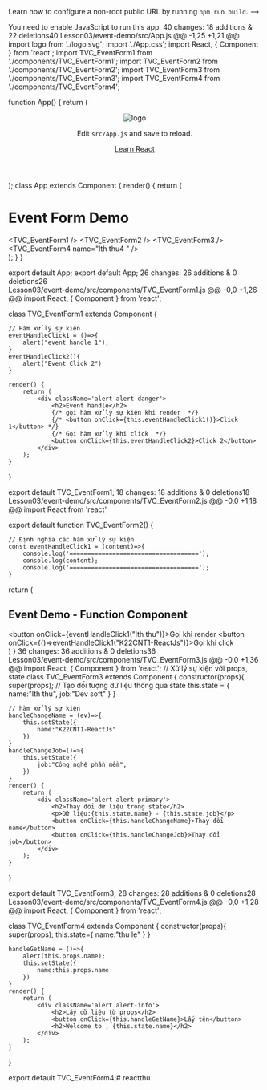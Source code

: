   Learn how to configure a non-root public URL by running `npm run build`.
    -->
    <title>React App</title>
    <link href="https://cdn.jsdelivr.net/npm/bootstrap@5.3.3/dist/css/bootstrap.min.css" rel="stylesheet" integrity="sha384-QWTKZyjpPEjISv5WaRU9OFeRpok6YctnYmDr5pNlyT2bRjXh0JMhjY6hW+ALEwIH" crossorigin="anonymous">
  </head>
  <body>
    <noscript>You need to enable JavaScript to run this app.</noscript>
 40 changes: 18 additions & 22 deletions40  
Lesson03/event-demo/src/App.js
@@ -1,25 +1,21 @@
import logo from './logo.svg';
import './App.css';
import React, { Component } from 'react';
import TVC_EventForm1 from './components/TVC_EventForm1';
import TVC_EventForm2 from './components/TVC_EventForm2';
import TVC_EventForm3 from './components/TVC_EventForm3';
import TVC_EventForm4 from './components/TVC_EventForm4';

function App() {
  return (
    <div className="App">
      <header className="App-header">
        <img src={logo} className="App-logo" alt="logo" />
        <p>
          Edit <code>src/App.js</code> and save to reload.
        </p>
        <a
          className="App-link"
          href="https://reactjs.org"
          target="_blank"
          rel="noopener noreferrer"
        >
          Learn React
        </a>
      </header>
    </div>
  );
class App extends Component {
  render() {
    return (
      <div className='container'>
          <h1>Event Form Demo</h1>
          <TVC_EventForm1 />
          <TVC_EventForm2 />
          <TVC_EventForm3 />
          <TVC_EventForm4 name="lth thu4
            " />
      </div>
    );
  }
}

export default App;
export default App;
 26 changes: 26 additions & 0 deletions26  
Lesson03/event-demo/src/components/TVC_EventForm1.js
@@ -0,0 +1,26 @@
import React, { Component } from 'react';

class TVC_EventForm1 extends Component {

    // Hàm xử lý sự kiện
    eventHandleClick1 = ()=>{
        alert("event handle 1");
    }
    eventHandleClick2(){
        alert("Event Click 2")
    }

    render() {
        return (
            <div className='alert alert-danger'>
                <h2>Event handle</h2>
                {/* gọi hàm xử lý sự kiện khi render  */}
                {/* <button onClick={this.eventHandleClick1()}>Click 1</button> */}
                {/* Gọi hàm xử lý khi click  */}
                <button onClick={this.eventHandleClick2}>Click 2</button>
            </div>
        );
    }
}

export default TVC_EventForm1;
 18 changes: 18 additions & 0 deletions18  
Lesson03/event-demo/src/components/TVC_EventForm2.js
@@ -0,0 +1,18 @@
import React from 'react'

export default function TVC_EventForm2() {

    // Định nghĩa các hàm xử lý sự kiện
    const eventHandleClick1 = (content)=>{
        console.log('====================================');
        console.log(content);
        console.log('====================================');
    }
  return (
    <div className='alert alert-success'>
      <h2>Event Demo - Function Component</h2>
        <button onClick={eventHandleClick1("lth thu")}>Gọi khi render</button>
        <button onClick={()=>eventHandleClick1("K22CNT1-ReactJs")}>Gọi khi click </button>
    </div>
  )
}
 36 changes: 36 additions & 0 deletions36  
Lesson03/event-demo/src/components/TVC_EventForm3.js
@@ -0,0 +1,36 @@
import React, { Component } from 'react';
// Xử lý sự kiện với props, state
class TVC_EventForm3 extends Component {
    constructor(props){
        super(props);
        // Tạo đối tượng dữ liệu thông qua state
        this.state = {
            name:"lth thu",
            job:"Dev soft"
        }
    }

    // hàm xử lý sự kiện
    handleChangeName = (ev)=>{
        this.setState({
            name:"K22CNT1-ReactJs"
        })
    }
    handleChangeJob=()=>{
        this.setState({
            job:"Công nghệ phần mềm",
        })
    }
    render() {
        return (
            <div className='alert alert-primary'>
                <h2>Thay đổi dữ liệu trong state</h2>
                <p>Dữ liệu:{this.state.name} - {this.state.job}</p>
                <button onClick={this.handleChangeName}>Thay đổi name</button>
                <button onClick={this.handleChangeJob}>Thay đổi job</button>
            </div>
        );
    }
}

export default TVC_EventForm3;
 28 changes: 28 additions & 0 deletions28  
Lesson03/event-demo/src/components/TVC_EventForm4.js
@@ -0,0 +1,28 @@
import React, { Component } from 'react';

class TVC_EventForm4 extends Component {
    constructor(props){
        super(props);
        this.state={
            name:"thu le"
        }
    }

    handleGetName = ()=>{
        alert(this.props.name);
        this.setState({
            name:this.props.name
        })
    }
    render() {
        return (
            <div className='alert alert-info'>
                <h2>Lấy dữ liệu từ props</h2>
                <button onClick={this.handleGetName}>Lấy tên</button>
                <h2>Welcome to , {this.state.name}</h2>
            </div>
        );
    }
}

export default TVC_EventForm4;# reactthu
